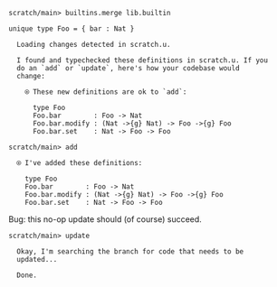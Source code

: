 ``` ucm :hide
scratch/main> builtins.merge lib.builtin
```

``` unison
unique type Foo = { bar : Nat }
```

``` ucm :added-by-ucm
  Loading changes detected in scratch.u.

  I found and typechecked these definitions in scratch.u. If you
  do an `add` or `update`, here's how your codebase would
  change:

    ⍟ These new definitions are ok to `add`:
    
      type Foo
      Foo.bar        : Foo -> Nat
      Foo.bar.modify : (Nat ->{g} Nat) -> Foo ->{g} Foo
      Foo.bar.set    : Nat -> Foo -> Foo
```

``` ucm
scratch/main> add

  ⍟ I've added these definitions:

    type Foo
    Foo.bar        : Foo -> Nat
    Foo.bar.modify : (Nat ->{g} Nat) -> Foo ->{g} Foo
    Foo.bar.set    : Nat -> Foo -> Foo
```

Bug: this no-op update should (of course) succeed.

``` ucm
scratch/main> update

  Okay, I'm searching the branch for code that needs to be
  updated...

  Done.
```

